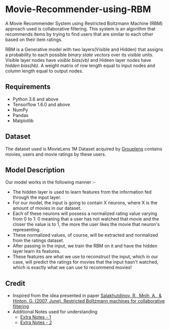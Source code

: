 # Movie-Recommender-using-RBM
A Movie Recommender System using Restricted Boltzmann Machine (RBM) approach used is collaborative filtering. This system is an algorithm that recommends items by trying to find users that are similar to each other based on their item ratings.

RBM is a Generative model with two layers(Visible and Hidden) that assigns a probability to each possible *binary state vectors* over its visible units. Visible layer nodes have *visible bias(vb)* and Hideen layer nodes have *hidden bias(hb)*. A weight matrix of row length equal to input nodes and column length equal to output nodes.

## Requirements
- Python 3.6 and above
- Tensorflow 1.6.0 and above
- NumPy
- Pandas
- Matplotlib

## Dataset
The dataset used is MovieLens 1M Dataset acquired by [Grouplens](https://grouplens.org/datasets/movielens/) contains movies, users and movie ratings by these users.

## Model Description
Our model works in the following manner :- 
- The hidden layer is used to learn features from the information fed through the input layer.
- For our model, the input is going to contain X neurons, where X is the amount of movies in our dataset.
- Each of these neurons will possess a normalized rating value varying from 0 to 1: 0 meaning that a user has not watched that movie and the closer the value is to 1, the more the user likes the movie that neuron's representing.
- These normalized values, of course, will be extracted and normalized from the ratings dataset.
- After passing in the input, we train the RBM on it and have the hidden layer learn its features.
- These features are what we use to reconstruct the input, which in our case, will predict the ratings for movies that the input hasn't watched, which is exactly what we can use to recommend movies!

## Credit
- Inspired from the idea presented in paper [Salakhutdinov, R., Mnih, A., & Hinton, G. (2007, June). Restricted Boltzmann machines for collaborative filtering](http://www.cs.utoronto.ca/~hinton/absps/netflixICML.pdf)
- Additional Notes used for understanding
  - [Extra Notes - 1](http://swoh.web.engr.illinois.edu/courses/IE598/handout/fall2016_slide2.pdf)
  - [Extra Notes - 2](https://www.csrc.ac.cn/upload/file/20170703/1499052743888438.pdf)
